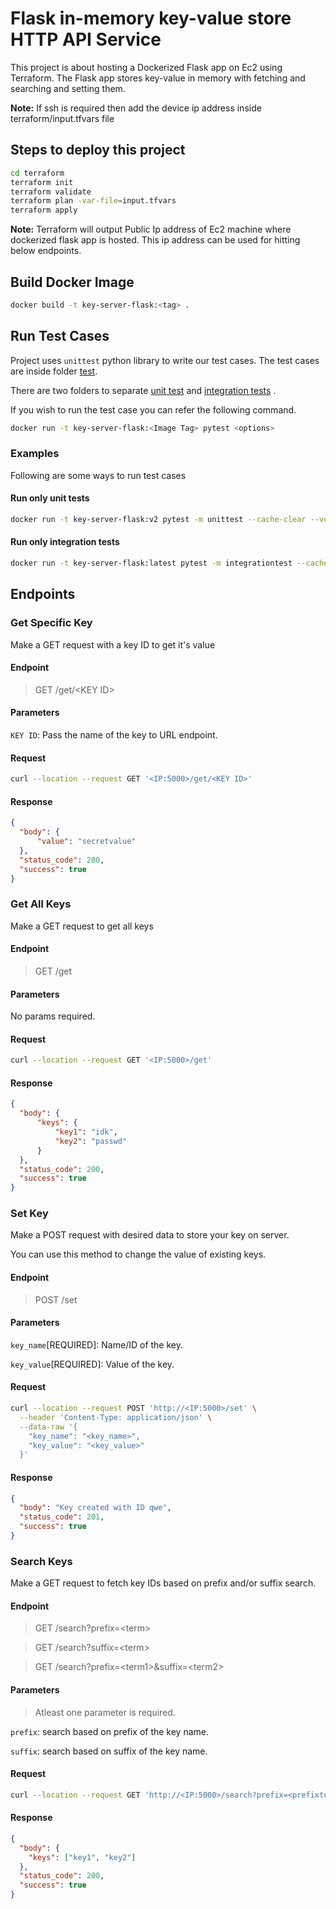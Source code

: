 # Flask in-memory key-value store HTTP API Service

This project is about hosting a Dockerized Flask app on Ec2 using Terraform.
The Flask app stores key-value in memory with fetching and searching and setting them.

**Note:** If ssh is required then add the device ip address inside terraform/input.tfvars file

## Steps to deploy this project

```bash
cd terraform
terraform init
terraform validate
terraform plan -var-file=input.tfvars
terraform apply
```
**Note:** Terraform will output Public Ip address of Ec2 machine where dockerized flask app is hosted.
This ip address can be used for hitting below endpoints.


## Build Docker Image

```bash
docker build -t key-server-flask:<tag> .
```

## Run Test Cases

Project uses `unittest` python library to write our test cases. The test cases are inside folder [test](./flask_app/test).

There are two folders to separate [unit test](./flask_app/test/unit_tests) and [integration tests](./flask_app/test/integration_tests) .

If you wish to run the test case you can refer the following command.

```bash
docker run -t key-server-flask:<Image Tag> pytest <options>
```

### Examples

Following are some ways to run test cases

#### Run only unit tests

```bash
docker run -t key-server-flask:v2 pytest -m unittest --cache-clear --verbose --disable-warnings
```

#### Run only integration tests

```bash
docker run -t key-server-flask:latest pytest -m integrationtest --cache-clear --verbose --disable-warnings
```


## Endpoints

### Get Specific Key

Make a GET request with a key ID to get it's value

#### Endpoint

> GET /get/\<KEY ID>

#### Parameters

`KEY ID`: Pass the name of the key to URL endpoint.

#### Request

```bash
curl --location --request GET '<IP:5000>/get/<KEY ID>'
```

#### Response

```json
{
  "body": {
      "value": "secretvalue"
  },
  "status_code": 200,
  "success": true
}
```


### Get All Keys


Make a GET request to get all keys

#### Endpoint

> GET /get

#### Parameters

No params required.

#### Request

```bash
curl --location --request GET '<IP:5000>/get'
```

#### Response

```json
{
  "body": {
      "keys": {
          "key1": "idk",
          "key2": "passwd"
      }
  },
  "status_code": 200,
  "success": true
}
```


### Set Key


Make a POST request with desired data to store your key on server.

You can use this method to change the value of existing keys.

#### Endpoint

> POST /set

#### Parameters

`key_name`[REQUIRED]: Name/ID of the key.

`key_value`[REQUIRED]: Value of the key.

#### Request

```bash
curl --location --request POST 'http://<IP:5000>/set' \
  --header 'Content-Type: application/json' \
  --data-raw '{
    "key_name": "<key_name>",
    "key_value": "<key_value>"
  }'
```

#### Response

```json
{
  "body": "Key created with ID qwe",
  "status_code": 201,
  "success": true
}  
```

### Search Keys


Make a GET request to fetch key IDs based on prefix and/or suffix search.

#### Endpoint

> GET /search?prefix=\<term>

> GET /search?suffix=\<term>
 
> GET /search?prefix=\<term1>&suffix=\<term2>

#### Parameters

> Atleast one parameter is required.

`prefix`: search based on prefix of the key name.

`suffix`: search based on suffix of the key name.

#### Request

```bash
curl --location --request GET 'http://<IP:5000>/search?prefix=<prefixterm>'
```


#### Response

```json
{
  "body": {
    "keys": ["key1", "key2"]
  },
  "status_code": 200,
  "success": true
}
```

